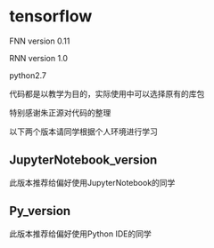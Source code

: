# tensorflow 

FNN version 0.11

RNN version 1.0

python2.7

代码都是以教学为目的，实际使用中可以选择原有的库包

特别感谢朱正源对代码的整理

以下两个版本请同学根据个人环境进行学习

## JupyterNotebook_version
此版本推荐给偏好使用JupyterNotebook的同学

## Py_version
此版本推荐给偏好使用Python IDE的同学
